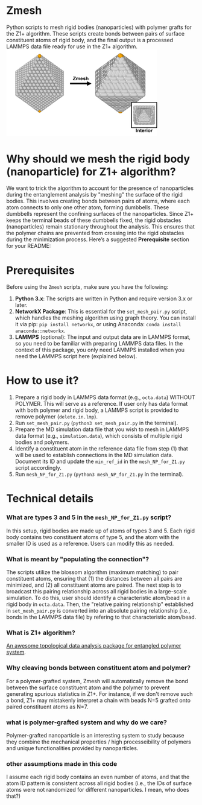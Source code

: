 # Zmesh
Python scripts to mesh rigid bodies (nanoparticles) with polymer grafts for the Z1+ algorithm. These scripts create bonds between pairs of surface constituent atoms of rigid body, and the final output is a processed LAMMPS data file ready for use in the Z1+ algorithm.
<img src="illustration.png" alt="" width="400"/>
# Why should we mesh the rigid body (nanoparticle) for Z1+ algorithm?
We want to trick the algorithm to account for the presence of nanoparticles during the entanglement analysis by "meshing" the surface of the rigid bodies. This involves creating bonds between pairs of atoms, where each atom connects to only one other atom, forming dumbbells. These dumbbells represent the confining surfaces of the nanoparticles. Since Z1+ keeps the terminal beads of these dumbbells fixed, the rigid obstacles (nanoparticles) remain stationary throughout the analysis.  This ensures that the polymer chains are prevented from crossing into the rigid obstacles during the minimization process.
Here’s a suggested **Prerequisite** section for your README:


# Prerequisites

Before using the `Zmesh` scripts, make sure you have the following:

1. **Python 3.x**: The scripts are written in Python and require version 3.x or later.
2. **NetworkX Package**: This is essential for the `set_mesh_pair.py` script, which handles the meshing algorithm using graph theory. You can install it via pip: `pip install networkx`, or using Anaconda: `conda install anaconda::networkx`.
3. **LAMMPS** (optional): The input and output data are in LAMMPS format, so you need to be familiar with preparing LAMMPS data files. In the context of this package, you only need LAMMPS installed when you need the LAMMPS script here (explained below).


# How to use it?
1. Prepare a rigid body in LAMMPS data format (e.g., `octa.data`) WITHOUT POLYMER. This will serve as a reference. If user only has data format with both polymer and rigid body, a LAMMPS script is provided to remove polymer (`delete.in.lmp`). 
2. Run `set_mesh_pair.py` (`python3 set_mesh_pair.py` in the terminal).
3. Prepare the MD simulation data file that you wish to mesh in LAMMPS data format (e.g., `simulation.data`), which consists of multiple rigid bodies and polymers.
4. Identify a constituent atom in the reference data file from step (1) that will be used to establish connections in the MD simulation data. Document its ID and update the `min_ref_id` in the `mesh_NP_for_Z1.py` script accordingly.
5. Run `mesh_NP_for_Z1.py`  (`python3 mesh_NP_for_Z1.py` in the terminal).

# Technical details
### What are types 3 and 5 in the `mesh_NP_for_Z1.py` script?
In this setup, rigid bodies are made up of atoms of types 3 and 5. Each rigid body contains two constituent atoms of type 5, and the atom with the smaller ID is used as a reference. Users can modify this as needed.

### What is meant by "populating the connection"?
The scripts utilize the blossom algorithm (maximum matching) to pair constituent atoms, ensuring that (1) the distances between all pairs are minimized, and (2) all constituent atoms are paired. The next step is to broadcast this pairing relationship across all rigid bodies in a large-scale simulation. To do this, user should identify a characteristic atom/bead in a rigid body in `octa.data`. Then, the "relative pairing relationship" established in `set_mesh_pair.py` is converted into an absolute pairing relationship (i.e., bonds in the LAMMPS data file) by refering to that characteristic atom/bead.

### What is Z1+ algorithm?
[An awesome topological data analysis package for entangled polymer system](https://doi.org/10.1016/j.cpc.2022.108567).

### Why cleaving bonds between constituent atom and polymer?
For a polymer-grafted system, Zmesh will automatically remove the bond between the surface constituent atom and the polymer to prevent generating spurious statistics in Z1+. For instance, if we don't remove such a bond, Z1+ may mistakenly interpret a chain with beads N=5 grafted onto paired constituent atoms as N=7.
### what is polymer-grafted system and why do we care?
Polymer-grafted nanoparticle is an interesting system to study because they combine the mechanical properties / high processeibility of polymers and unique functionalities provided by nanoparticles.
### other assumptions made in this code
I assume each rigid body contains an even number of atoms, and that the atom ID pattern is consistent across all rigid bodies (i.e., the IDs of surface atoms were not randomized for different nanoparticles. I mean, who does that?)
